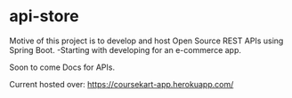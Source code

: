 # api-store
Motive of this project is to develop and host Open Source REST APIs using Spring Boot.
-Starting with developing for an e-commerce app.

Soon to come Docs for APIs.

Current hosted over: https://coursekart-app.herokuapp.com/ 


